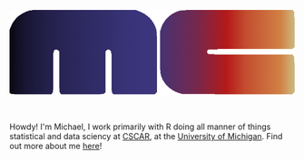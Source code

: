 ![](img/mc_logo.png)

<br>

Howdy! I'm Michael, I work primarily with R doing all manner of things statistical and data sciency at [CSCAR](https://cscar.research.umich.edu/), at the [University of Michigan](https://umich.edu/).  Find out more about me [here](https://m-clark.github.io)! 

